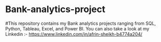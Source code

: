 # Bank-analytics-project
#This repository contains my Bank analytics projects ranging from SQL, Python, Tableau, Excel, and Power BI.
You can also take a look at my Linkedin :- https://www.linkedin.com/in/afrin-sheikh-b4774a204/

